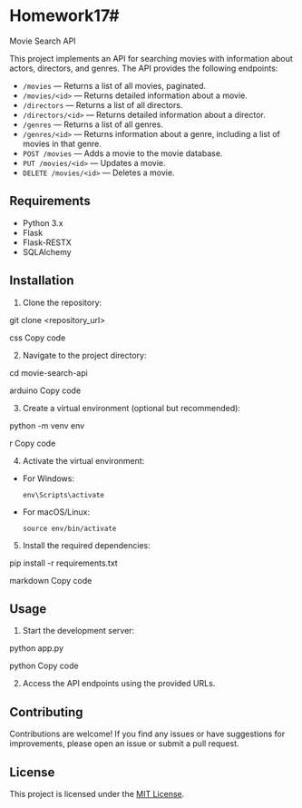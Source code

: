 # Homework17#
Movie Search API

This project implements an API for searching movies with information about actors, directors, and genres. The API provides the following endpoints:

- `/movies` — Returns a list of all movies, paginated.
- `/movies/<id>` — Returns detailed information about a movie.
- `/directors` — Returns a list of all directors.
- `/directors/<id>` — Returns detailed information about a director.
- `/genres` — Returns a list of all genres.
- `/genres/<id>` — Returns information about a genre, including a list of movies in that genre.
- `POST /movies` — Adds a movie to the movie database.
- `PUT /movies/<id>` — Updates a movie.
- `DELETE /movies/<id>` — Deletes a movie.

## Requirements

- Python 3.x
- Flask
- Flask-RESTX
- SQLAlchemy

## Installation

1. Clone the repository:

git clone <repository_url>

css
Copy code

2. Navigate to the project directory:

cd movie-search-api

arduino
Copy code

3. Create a virtual environment (optional but recommended):

python -m venv env

r
Copy code

4. Activate the virtual environment:

- For Windows:
  ```
  env\Scripts\activate
  ```

- For macOS/Linux:
  ```
  source env/bin/activate
  ```

5. Install the required dependencies:

pip install -r requirements.txt

markdown
Copy code

## Usage

1. Start the development server:

python app.py

python
Copy code

2. Access the API endpoints using the provided URLs.

## Contributing

Contributions are welcome! If you find any issues or have suggestions for improvements, please open an issue or submit a pull request.

## License

This project is licensed under the [MIT License](LICENSE).
